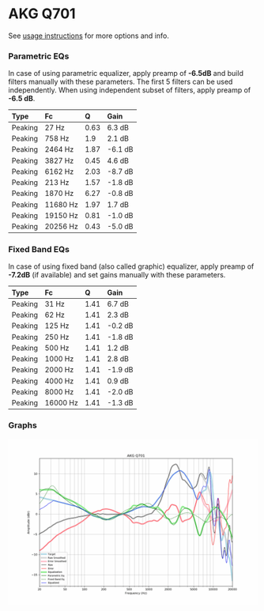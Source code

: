 # AKG Q701
See [usage instructions](https://github.com/jaakkopasanen/AutoEq#usage) for more options and info.

### Parametric EQs
In case of using parametric equalizer, apply preamp of **-6.5dB** and build filters manually
with these parameters. The first 5 filters can be used independently.
When using independent subset of filters, apply preamp of **-6.5 dB**.

| Type    | Fc       |    Q | Gain    |
|:--------|:---------|:-----|:--------|
| Peaking | 27 Hz    | 0.63 | 6.3 dB  |
| Peaking | 758 Hz   | 1.9  | 2.1 dB  |
| Peaking | 2464 Hz  | 1.87 | -6.1 dB |
| Peaking | 3827 Hz  | 0.45 | 4.6 dB  |
| Peaking | 6162 Hz  | 2.03 | -8.7 dB |
| Peaking | 213 Hz   | 1.57 | -1.8 dB |
| Peaking | 1870 Hz  | 6.27 | -0.8 dB |
| Peaking | 11680 Hz | 1.97 | 1.7 dB  |
| Peaking | 19150 Hz | 0.81 | -1.0 dB |
| Peaking | 20256 Hz | 0.43 | -5.0 dB |

### Fixed Band EQs
In case of using fixed band (also called graphic) equalizer, apply preamp of **-7.2dB**
(if available) and set gains manually with these parameters.

| Type    | Fc       |    Q | Gain    |
|:--------|:---------|:-----|:--------|
| Peaking | 31 Hz    | 1.41 | 6.7 dB  |
| Peaking | 62 Hz    | 1.41 | 2.3 dB  |
| Peaking | 125 Hz   | 1.41 | -0.2 dB |
| Peaking | 250 Hz   | 1.41 | -1.8 dB |
| Peaking | 500 Hz   | 1.41 | 1.2 dB  |
| Peaking | 1000 Hz  | 1.41 | 2.8 dB  |
| Peaking | 2000 Hz  | 1.41 | -1.9 dB |
| Peaking | 4000 Hz  | 1.41 | 0.9 dB  |
| Peaking | 8000 Hz  | 1.41 | -2.0 dB |
| Peaking | 16000 Hz | 1.41 | -1.3 dB |

### Graphs
![](./AKG%20Q701.png)